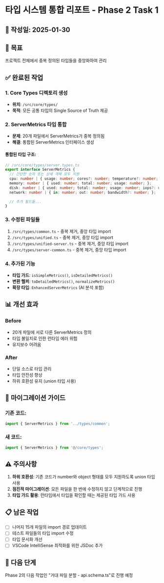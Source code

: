 # 타입 시스템 통합 리포트 - Phase 2 Task 1

## 📅 작성일: 2025-01-30

## 🎯 목표
프로젝트 전체에서 중복 정의된 타입들을 중앙화하여 관리

## ✅ 완료된 작업

### 1. Core Types 디렉토리 생성
- **위치**: `/src/core/types/`
- **목적**: 모든 공통 타입의 Single Source of Truth 제공

### 2. ServerMetrics 타입 통합
- **문제**: 20개 파일에서 ServerMetrics가 중복 정의됨
- **해결**: 통합된 ServerMetrics 인터페이스 생성

#### 통합된 타입 구조:
```typescript
// /src/core/types/server.types.ts
export interface ServerMetrics {
  // 간단한 숫자 또는 상세 객체 모두 지원
  cpu: number | { usage: number; cores?: number; temperature?: number; };
  memory: number | { used: number; total: number; usage: number; };
  disk: number | { used: number; total: number; usage: number; iops?: number; };
  network: number | { in: number; out: number; bandwidth?: number; };
  
  // 추가 필드들...
}
```

### 3. 수정된 파일들
1. `/src/types/common.ts` - 중복 제거, 중앙 타입 import
2. `/src/types/unified.ts` - 중복 제거, 중앙 타입 import
3. `/src/types/unified-server.ts` - 중복 제거, 중앙 타입 import
4. `/src/types/server-common.ts` - 중복 제거, 중앙 타입 import

### 4. 추가된 기능
- **타입 가드**: `isSimpleMetrics()`, `isDetailedMetrics()`
- **변환 헬퍼**: `toDetailedMetrics()`, `normalizeMetrics()`
- **확장 타입**: `EnhancedServerMetrics` (AI 분석 포함)

## 📊 개선 효과

### Before
- 20개 파일에 서로 다른 ServerMetrics 정의
- 타입 불일치로 인한 런타임 에러 위험
- 유지보수 어려움

### After
- 단일 소스로 타입 관리
- 타입 안전성 향상
- 하위 호환성 유지 (union 타입 사용)

## 🔄 마이그레이션 가이드

### 기존 코드:
```typescript
import { ServerMetrics } from '../types/common';
```

### 새 코드:
```typescript
import { ServerMetrics } from '@/core/types';
```

## ⚠️ 주의사항

1. **하위 호환성**: 기존 코드가 number와 object 형태를 모두 지원하도록 union 타입 사용
2. **점진적 마이그레이션**: 모든 파일을 한 번에 수정하지 않고 단계적으로 진행
3. **타입 가드 활용**: 런타임에서 타입을 확인할 때는 제공된 타입 가드 사용

## 📋 남은 작업

- [ ] 나머지 15개 파일의 import 경로 업데이트
- [ ] 테스트 파일들의 타입 import 수정
- [ ] 타입 문서화 개선
- [ ] VSCode IntelliSense 최적화를 위한 JSDoc 추가

## 🚀 다음 단계

Phase 2의 다음 작업인 "거대 파일 분할 - api.schema.ts"로 진행 예정